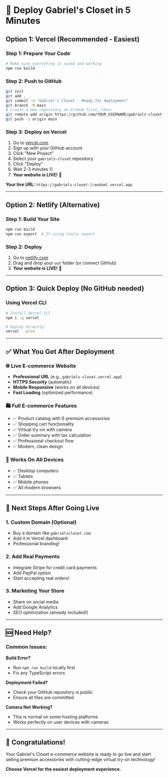 # 🚀 Deploy Gabriel's Closet in 5 Minutes

## Option 1: Vercel (Recommended - Easiest)

### Step 1: Prepare Your Code
```bash
# Make sure everything is saved and working
npm run build
```

### Step 2: Push to GitHub
```bash
git init
git add .
git commit -m "Gabriel's Closet - Ready for deployment"
git branch -M main
# Create a new repository on GitHub first, then:
git remote add origin https://github.com/YOUR_USERNAME/gabriels-closet.git
git push -u origin main
```

### Step 3: Deploy on Vercel
1. Go to [vercel.com](https://vercel.com)
2. Sign up with your GitHub account
3. Click "New Project"
4. Select your `gabriels-closet` repository
5. Click "Deploy"
6. Wait 2-3 minutes ⏰
7. **Your website is LIVE!** 🎉

**Your live URL:** `https://gabriels-closet-[random].vercel.app`

---

## Option 2: Netlify (Alternative)

### Step 1: Build Your Site
```bash
npm run build
npm run export  # If using static export
```

### Step 2: Deploy
1. Go to [netlify.com](https://netlify.com)
2. Drag and drop your `out` folder (or connect GitHub)
3. **Your website is LIVE!** 🎉

---

## Option 3: Quick Deploy (No GitHub needed)

### Using Vercel CLI
```bash
# Install Vercel CLI
npm i -g vercel

# Deploy directly
vercel --prod
```

---

## ✅ What You Get After Deployment

### 🌐 Live E-commerce Website
- **Professional URL** (e.g., `gabriels-closet.vercel.app`)
- **HTTPS Security** (automatic)
- **Mobile Responsive** (works on all devices)
- **Fast Loading** (optimized performance)

### 🛍️ Full E-commerce Features
- ✅ Product catalog with 6 premium accessories
- ✅ Shopping cart functionality
- ✅ Virtual try-on with camera
- ✅ Order summary with tax calculation
- ✅ Professional checkout flow
- ✅ Modern, clean design

### 📱 Works On All Devices
- ✅ Desktop computers
- ✅ Tablets
- ✅ Mobile phones
- ✅ All modern browsers

---

## 🎯 Next Steps After Going Live

### 1. Custom Domain (Optional)
- Buy a domain like `gabrielscloset.com`
- Add it in Vercel dashboard
- Professional branding!

### 2. Add Real Payments
- Integrate Stripe for credit card payments
- Add PayPal option
- Start accepting real orders!

### 3. Marketing Your Store
- Share on social media
- Add Google Analytics
- SEO optimization (already included!)

---

## 🆘 Need Help?

### Common Issues:
**Build Error?** 
- Run `npm run build` locally first
- Fix any TypeScript errors

**Deployment Failed?**
- Check your GitHub repository is public
- Ensure all files are committed

**Camera Not Working?**
- This is normal on some hosting platforms
- Works perfectly on user devices with cameras

---

## 🎉 Congratulations!

Your Gabriel's Closet e-commerce website is ready to go live and start selling premium accessories with cutting-edge virtual try-on technology!

**Choose Vercel for the easiest deployment experience.**
